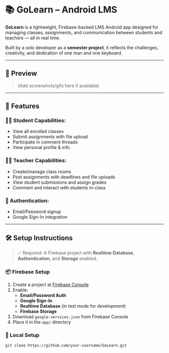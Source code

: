 # 📚 GoLearn – Android LMS

**GoLearn** is a lightweight, Firebase-backed LMS Android app designed for managing classes, assignments, and communication between students and teachers — all in real time.

Built by a solo developer as a **semester project**, it reflects the challenges, creativity, and dedication of one man and one keyboard.

---

## 📸 Preview

> (Add screenshots/gifs here if available)

---

## 🚀 Features

### 🧑‍🎓 Student Capabilities:
- View all enrolled classes
- Submit assignments with file upload
- Participate in comment threads
- View personal profile & info

### 👨‍🏫 Teacher Capabilities:
- Create/manage class rooms
- Post assignments with deadlines and file uploads
- View student submissions and assign grades
- Comment and interact with students in-class

### 🔐 Authentication:
- Email/Password signup
- Google Sign-In integration

---

## 🛠️ Setup Instructions

> ✅ Required: A Firebase project with **Realtime Database**, **Authentication**, and **Storage** enabled.

### 📦 Firebase Setup

1. Create a project at [Firebase Console](https://console.firebase.google.com)
2. Enable:
    - **Email/Password Auth**
    - **Google Sign-In**
    - **Realtime Database** (in test mode for development)
    - **Firebase Storage**
3. Download `google-services.json` from Firebase Console
4. Place it in the `app/` directory

### 🧰 Local Setup

```bash
git clone https://github.com/your-username/GoLearn.git

